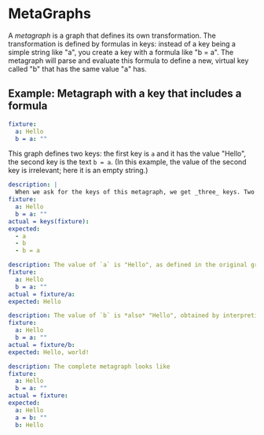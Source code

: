 # MetaGraphs

A _metagraph_ is a graph that defines its own transformation. The transformation is defined by formulas in keys: instead of a key being a simple string like "a", you create a key with a formula like "b = a". The metagraph will parse and evaluate this formula to define a new, virtual key called "b" that has the same value "a" has.

## Example: Metagraph with a key that includes a formula

```yaml
fixture:
  a: Hello
  b = a: ""
```

This graph defines two keys: the first key is `a` and it has the value "Hello", the second key is the text `b = a`. (In this example, the value of the second key is irrelevant; here it is an empty string.)

```yaml
description: |
  When we ask for the keys of this metagraph, we get _three_ keys. Two are the keys we defined: `a` and `b = a`. The metagraph also evaluates the formula `b = a`, yielding a third, virtual key, `b`.
fixture:
  a: Hello
  b = a: ""
actual = keys(fixture):
expected:
  - a
  - b
  - b = a
```

```yaml
description: The value of `a` is "Hello", as defined in the original graph.
fixture:
  a: Hello
  b = a: ""
actual = fixture/a:
expected: Hello
```

```yaml
description: The value of `b` is *also* "Hello", obtained by interpreting the formula `b = a`.
fixture:
  a: Hello
  b = a: ""
actual = fixture/b:
expected: Hello, world!
```

```yaml
description: The complete metagraph looks like
fixture:
  a: Hello
  b = a: ""
actual = fixture:
expected:
  a: Hello
  a = b: ""
  b: Hello
```
